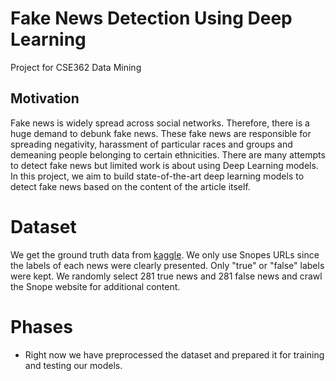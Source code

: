 # Fake News Detection Using Deep Learning
Project for CSE362 Data Mining

## Motivation
Fake news is widely spread across social networks. Therefore, there is a huge demand to debunk fake news. These fake news are responsible for spreading negativity,
harassment of particular races and groups and demeaning people belonging to certain
ethnicities. There are many attempts to detect fake news but limited work is about using
Deep Learning models. In this project, we aim to build state-of-the-art deep learning
models to detect fake news based on the content of the article itself.

# Dataset
We get the ground truth data from [kaggle](https://www.kaggle.com/arminehn/rumor-citation/data#). We only use Snopes URLs since the labels of each news were clearly presented. Only "true" or "false" labels were kept. We randomly select 281 true news and 281 false news and crawl the Snope website for additional content.

# Phases
- Right now we have preprocessed the dataset and prepared it for training and testing our models.
